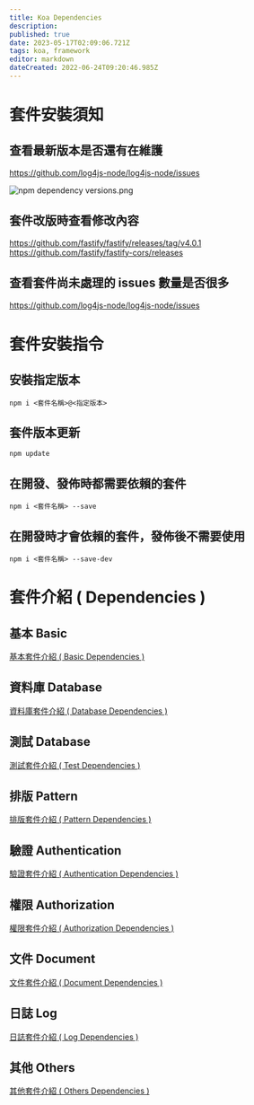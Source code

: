 ```yaml
---
title: Koa Dependencies
description: 
published: true
date: 2023-05-17T02:09:06.721Z
tags: koa, framework
editor: markdown
dateCreated: 2022-06-24T09:20:46.985Z
---
```


# 套件安裝須知
## 查看最新版本是否還有在維護
https://github.com/log4js-node/log4js-node/issues

![npm dependency versions.png](http://192.168.25.60:8000/files/file_storage/aa89dffc.png)

## 套件改版時查看修改內容

https://github.com/fastify/fastify/releases/tag/v4.0.1
https://github.com/fastify/fastify-cors/releases

## 查看套件尚未處理的 issues 數量是否很多

https://github.com/log4js-node/log4js-node/issues

# 套件安裝指令
## 安裝指定版本
```shell
npm i <套件名稱>@<指定版本>
```
## 套件版本更新
```shell
npm update
```
## 在開發、發佈時都需要依賴的套件
```shell
npm i <套件名稱> --save
```
## 在開發時才會依賴的套件，發佈後不需要使用
```shell
npm i <套件名稱> --save-dev
```

# 套件介紹 ( Dependencies )
## 基本 Basic
[基本套件介紹 ( Basic Dependencies )](/軟體開發/學習心得/11542/Koa/KoaDependenciesBasic)

## 資料庫 Database
[資料庫套件介紹 ( Database Dependencies )](/軟體開發/學習心得/11542/Koa/KoaDependenciesDatabase)

## 測試 Database
[測試套件介紹 ( Test Dependencies )](/軟體開發/學習心得/11542/Koa/Koa/KoaDependenciesTest)

## 排版 Pattern
[排版套件介紹 ( Pattern Dependencies )](/軟體開發/學習心得/11542/Koa/KoaDependenciesPattern)

## 驗證 Authentication
[驗證套件介紹 ( Authentication Dependencies )](/軟體開發/學習心得/11542/Koa/KoaDependenciesAuthentication)

## 權限 Authorization
[權限套件介紹 ( Authorization Dependencies )](/軟體開發/學習心得/11542/Koa/KoaDependenciesAuthorization)

## 文件 Document
[文件套件介紹 ( Document Dependencies )](/軟體開發/學習心得/11542/Koa/KoaDependenciesDocument)

## 日誌 Log
[日誌套件介紹 ( Log Dependencies )](/軟體開發/學習心得/11542/Koa/KoaDependenciesLog)

## 其他 Others
[其他套件介紹 ( Others Dependencies )](/軟體開發/學習心得/11542/Koa/KoaDependenciesOthers)



